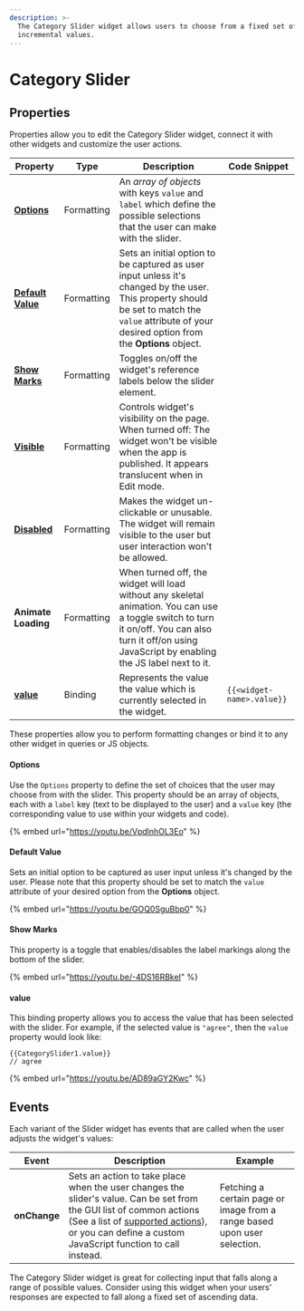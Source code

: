 ```yaml
---
description: >-
  The Category Slider widget allows users to choose from a fixed set of
  incremental values.
---
```


# Category Slider

## Properties

Properties allow you to edit the Category Slider widget, connect it with other widgets and customize the user actions.

| Property                                                      | Type       | Description                                                                                                                                                                                            | Code Snippet              |
| ------------------------------------------------------------- | ---------- | ------------------------------------------------------------------------------------------------------------------------------------------------------------------------------------------------------ | ------------------------- |
| ****[**Options**](category-slider.md#options)****             | Formatting | An _array of objects_ with keys `value` and `label` which define the possible selections that the user can make with the slider.                                                                       |                           |
| ****[**Default Value**](category-slider.md#default-value)**** | Formatting | Sets an initial option to be captured as user input unless it's changed by the user. This property should be set to match the `value` attribute of your desired option from the **Options** object.    |                           |
| ****[**Show Marks**](category-slider.md#show-marks)****       | Formatting | Toggles on/off the widget's reference labels below the slider element.                                                                                                                                 |                           |
| ****[**Visible**](../#visible)****                            | Formatting | Controls widget's visibility on the page. When turned off: The widget won't be visible when the app is published. It appears translucent when in Edit mode.                                            |                           |
| ****[**Disabled**](../#disabled)****                          | Formatting | Makes the widget un-clickable or unusable. The widget will remain visible to the user but user interaction won't be allowed.                                                                           |                           |
| **Animate Loading**                                           | Formatting | When turned off, the widget will load without any skeletal animation. You can use a toggle switch to turn it on/off. You can also turn it off/on using JavaScript by enabling the JS label next to it. |                           |
| ****[**value**](category-slider.md#value)****                 | Binding    | Represents the value the value which is currently selected in the widget.                                                                                                                              | `{{<widget-name>.value}}` |

These properties allow you to perform formatting changes or bind it to any other widget in queries or JS objects.

#### Options

Use the `Options` property to define the set of choices that the user may choose from with the slider. This property should be an array of objects, each with a `label` key (text to be displayed to the user) and a `value` key (the corresponding value to use within your widgets and code).

{% embed url="https://youtu.be/VpdlnhOL3Eo" %}

#### Default Value

Sets an initial option to be captured as user input unless it's changed by the user. Please note that this property should be set to match the `value` attribute of your desired option from the **Options** object.

{% embed url="https://youtu.be/GOQ0SguBbp0" %}

#### Show Marks

This property is a toggle that enables/disables the label markings along the bottom of the slider.

{% embed url="https://youtu.be/-4DS16RBkeI" %}

#### value

This binding property allows you to access the value that has been selected with the slider. For example, if the selected value is `"agree"`, then the `value` property would look like:

```
{{CategorySlider1.value}}
// agree
```

{% embed url="https://youtu.be/AD89aGY2Kwc" %}

## Events

Each variant of the Slider widget has events that are called when the user adjusts the widget's values:

| Event        | Description                                                                                                                                                                                                                                                                                       | Example                                                                  |
| ------------ | ------------------------------------------------------------------------------------------------------------------------------------------------------------------------------------------------------------------------------------------------------------------------------------------------- | ------------------------------------------------------------------------ |
| **onChange** | Sets an action to take place when the user changes the slider's value. Can be set from the GUI list of common actions (See a list of [supported actions](https://docs.appsmith.com/reference/appsmith-framework/widget-actions)), or you can define a custom JavaScript function to call instead. | Fetching a certain page or image from a range based upon user selection. |

The Category Slider widget is great for collecting input that falls along a range of possible values. Consider using this widget when your users' responses are expected to fall along a fixed set of ascending data.
